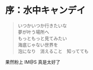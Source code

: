 # 序：水中キャンデイ

> いつかいつか行きたいな  
> 夢が叶う場所へ  
> もっともっと見てみたい  
> 海底じゃない世界を  
> 泡になり　消えること　知ってても

<black>果然粉上 IM@S 真是太好了</black>
